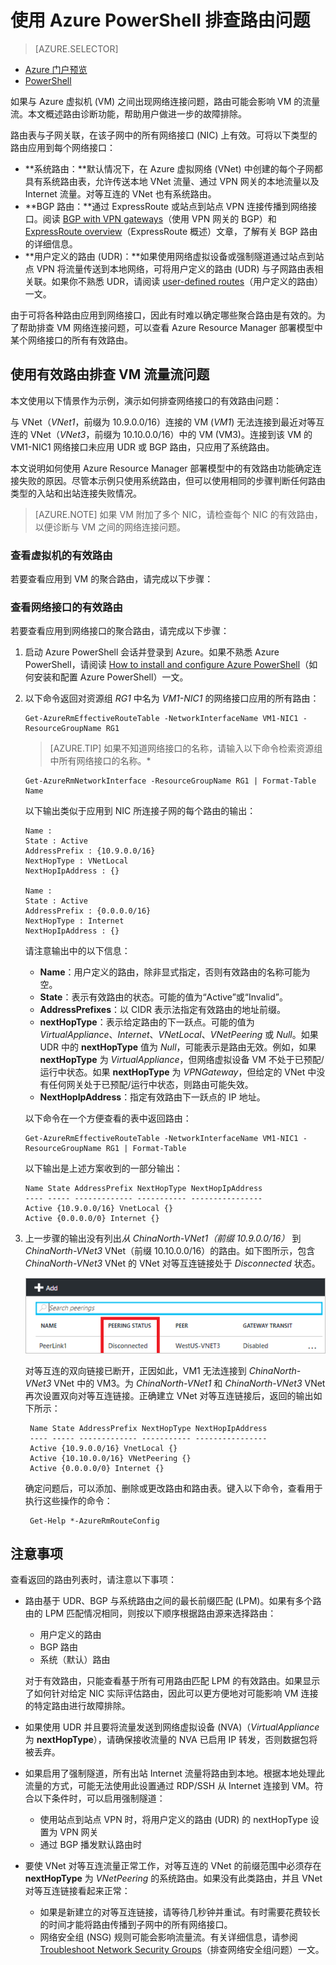 <properties 
   pageTitle="排查路由问题 - PowerShell | Azure"
   description="了解如何使用 Azure PowerShell 在 Azure Resource Manager 部署模型中排查路由问题。"
   services="virtual-network"
   documentationCenter="na"
   authors="AnithaAdusumilli"
   manager="narayan"
   editor=""
   tags="azure-resource-manager"
/>  

<tags 
   ms.service="virtual-network"
   ms.devlang="na"
   ms.topic="article"
   ms.tgt_pltfrm="na"
   ms.workload="infrastructure-services"
   ms.date="09/23/2016"
   wacn.date="01/05/2017"
   ms.author="anithaa" />  


# 使用 Azure PowerShell 排查路由问题

> [AZURE.SELECTOR]
- [Azure 门户预览](/documentation/articles/virtual-network-routes-troubleshoot-portal/)
- [PowerShell](/documentation/articles/virtual-network-routes-troubleshoot-powershell/)

如果与 Azure 虚拟机 (VM) 之间出现网络连接问题，路由可能会影响 VM 的流量流。本文概述路由诊断功能，帮助用户做进一步的故障排除。

路由表与子网关联，在该子网中的所有网络接口 (NIC) 上有效。可将以下类型的路由应用到每个网络接口：

- **系统路由：**默认情况下，在 Azure 虚拟网络 (VNet) 中创建的每个子网都具有系统路由表，允许传送本地 VNet 流量、通过 VPN 网关的本地流量以及 Internet 流量。对等互连的 VNet 也有系统路由。
- **BGP 路由：**通过 ExpressRoute 或站点到站点 VPN 连接传播到网络接口。阅读 [BGP with VPN gateways](/documentation/articles/vpn-gateway-bgp-overview/)（使用 VPN 网关的 BGP）和 [ExpressRoute overview](/documentation/articles/expressroute-introduction/)（ExpressRoute 概述）文章，了解有关 BGP 路由的详细信息。
- **用户定义的路由 (UDR)：**如果使用网络虚拟设备或强制隧道通过站点到站点 VPN 将流量传送到本地网络，可将用户定义的路由 (UDR) 与子网路由表相关联。如果你不熟悉 UDR，请阅读 [user-defined routes](/documentation/articles/virtual-networks-udr-overview/#user-defined-routes)（用户定义的路由）一文。

由于可将各种路由应用到网络接口，因此有时难以确定哪些聚合路由是有效的。为了帮助排查 VM 网络连接问题，可以查看 Azure Resource Manager 部署模型中某个网络接口的所有有效路由。

## 使用有效路由排查 VM 流量流问题

本文使用以下情景作为示例，演示如何排查网络接口的有效路由问题：

与 VNet（*VNet1*，前缀为 10.9.0.0/16）连接的 VM (*VM1*) 无法连接到最近对等互连的 VNet（*VNet3*，前缀为 10.10.0.0/16）中的 VM (VM3)。连接到该 VM 的 VM1-NIC1 网络接口未应用 UDR 或 BGP 路由，只应用了系统路由。

本文说明如何使用 Azure Resource Manager 部署模型中的有效路由功能确定连接失败的原因。尽管本示例只使用系统路由，但可以使用相同的步骤判断任何路由类型的入站和出站连接失败情况。

>[AZURE.NOTE] 如果 VM 附加了多个 NIC，请检查每个 NIC 的有效路由，以便诊断与 VM 之间的网络连接问题。

### 查看虚拟机的有效路由

若要查看应用到 VM 的聚合路由，请完成以下步骤：

### 查看网络接口的有效路由

若要查看应用到网络接口的聚合路由，请完成以下步骤：

1.  启动 Azure PowerShell 会话并登录到 Azure。如果不熟悉 Azure PowerShell，请阅读 [How to install and configure Azure PowerShell](https://docs.microsoft.com/powershell/azureps-cmdlets-docs)（如何安装和配置 Azure PowerShell）一文。

2.  以下命令返回对资源组 *RG1* 中名为 *VM1-NIC1* 的网络接口应用的所有路由：

		Get-AzureRmEffectiveRouteTable -NetworkInterfaceName VM1-NIC1 -ResourceGroupName RG1

	>[AZURE.TIP] 如果不知道网络接口的名称，请输入以下命令检索资源组中所有网络接口的名称。*

	    Get-AzureRmNetworkInterface -ResourceGroupName RG1 | Format-Table Name

	以下输出类似于应用到 NIC 所连接子网的每个路由的输出：

		Name :
		State : Active
		AddressPrefix : {10.9.0.0/16}
		NextHopType : VNetLocal
		NextHopIpAddress : {}

		Name :
		State : Active
		AddressPrefix : {0.0.0.0/16}
		NextHopType : Internet
		NextHopIpAddress : {}

	请注意输出中的以下信息：
	- **Name**：用户定义的路由，除非显式指定，否则有效路由的名称可能为空。
	- **State**：表示有效路由的状态。可能的值为“Active”或“Invalid”。
	- **AddressPrefixes**：以 CIDR 表示法指定有效路由的地址前缀。
	- **nextHopType**：表示给定路由的下一跃点。可能的值为 *VirtualAppliance*、*Internet*、*VNetLocal*、*VNetPeering* 或 *Null*。如果 UDR 中的 **nextHopType** 值为 *Null*，可能表示是路由无效。例如，如果 **nextHopType** 为 *VirtualAppliance*，但网络虚拟设备 VM 不处于已预配/运行中状态。如果 **nextHopType** 为 *VPNGateway*，但给定的 VNet 中没有任何网关处于已预配/运行中状态，则路由可能失效。
	- **NextHopIpAddress**：指定有效路由下一跃点的 IP 地址。
    
	以下命令在一个方便查看的表中返回路由：

		Get-AzureRmEffectiveRouteTable -NetworkInterfaceName VM1-NIC1 -ResourceGroupName RG1 | Format-Table

	以下输出是上述方案收到的一部分输出：

		Name State AddressPrefix NextHopType NextHopIpAddress
		---- ----- ------------- ----------- ----------------
		Active {10.9.0.0/16} VnetLocal {}
		Active {0.0.0.0/0} Internet {}
	

3. 上一步骤的输出没有列出*从 *ChinaNorth-VNet1*（前缀 10.9.0.0/16）* 到 *ChinaNorth-VNet3* VNet（前缀 10.10.0.0/16）的路由。如下图所示，包含 *ChinaNorth-VNet3* VNet 的 VNet 对等互连链接处于 *Disconnected* 状态。
	
	![](./media/virtual-network-routes-troubleshoot-portal/image4.png)  


	对等互连的双向链接已断开，正因如此，VM1 无法连接到 *ChinaNorth-VNet3* VNet 中的 VM3。为 *ChinaNorth-VNet1* 和 *ChinaNorth-VNet3* VNet 再次设置双向对等互连链接。正确建立 VNet 对等互连链接后，返回的输出如下所示：

		Name State AddressPrefix NextHopType NextHopIpAddress
		---- ----- ------------- ----------- ----------------
		Active {10.9.0.0/16} VnetLocal {}
		Active {10.10.0.0/16} VNetPeering {}
		Active {0.0.0.0/0} Internet {}
		
	确定问题后，可以添加、删除或更改路由和路由表。键入以下命令，查看用于执行这些操作的命令：

		Get-Help *-AzureRmRouteConfig

## 注意事项

查看返回的路由列表时，请注意以下事项：

- 路由基于 UDR、BGP 与系统路由之间的最长前缀匹配 (LPM)。如果有多个路由的 LPM 匹配情况相同，则按以下顺序根据路由源来选择路由：
	- 用户定义的路由
	- BGP 路由
	- 系统（默认）路由

	对于有效路由，只能查看基于所有可用路由匹配 LPM 的有效路由。如果显示了如何针对给定 NIC 实际评估路由，因此可以更方便地对可能影响 VM 连接的特定路由进行故障排除。

- 如果使用 UDR 并且要将流量发送到网络虚拟设备 (NVA)（*VirtualAppliance* 为 **nextHopType**），请确保接收流量的 NVA 已启用 IP 转发，否则数据包将被丢弃。
- 如果启用了强制隧道，所有出站 Internet 流量将路由到本地。根据本地处理此流量的方式，可能无法使用此设置通过 RDP/SSH 从 Internet 连接到 VM。符合以下条件时，可以启用强制隧道：
	- 使用站点到站点 VPN 时，将用户定义的路由 (UDR) 的 nextHopType 设置为 VPN 网关
	- 通过 BGP 播发默认路由时
- 要使 VNet 对等互连流量正常工作，对等互连的 VNet 的前缀范围中必须存在 **nextHopType** 为 *VNetPeering* 的系统路由。如果没有此类路由，并且 VNet 对等互连链接看起来正常：
	- 如果是新建立的对等互连链接，请等待几秒钟并重试。有时需要花费较长的时间才能将路由传播到子网中的所有网络接口。
	- 网络安全组 (NSG) 规则可能会影响流量流。有关详细信息，请参阅 [Troubleshoot Network Security Groups](/documentation/articles/virtual-network-nsg-troubleshoot-powershell/)（排查网络安全组问题）一文。

<!---HONumber=Mooncake_1107_2016-->